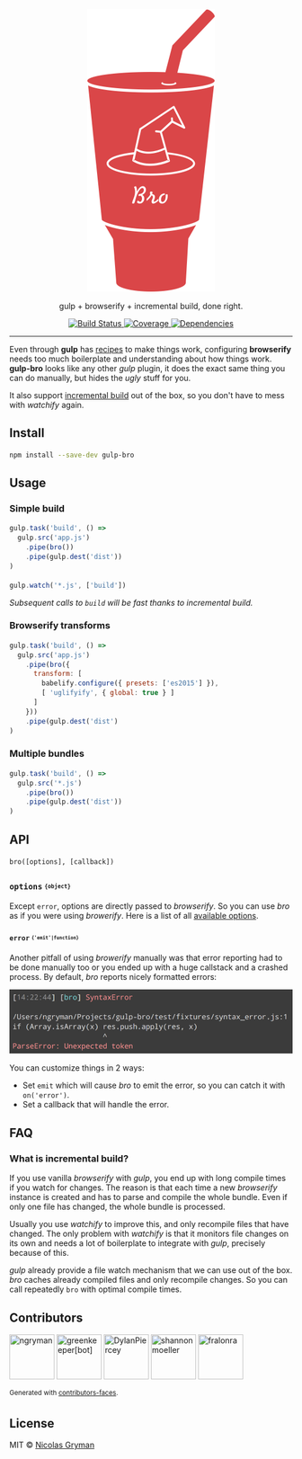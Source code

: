 <p align="center">
  <img alt="Gulp Bro" src="https://raw.githubusercontent.com/ngryman/artworks/master/gulp-bro/heading/gulp-bro-2x.png" width="228">
</p>

<p align="center">
  gulp + browserify + incremental build, done right.
</p>

<p align="center">
  <a href="//travis-ci.org/ngryman/gulp-bro">
    <img alt="Build Status" src="https://img.shields.io/travis/ngryman/gulp-bro.svg">
  </a>
  <a href="//codecov.io/github/ngryman/gulp-bro">
    <img alt="Coverage" src="https://img.shields.io/codecov/c/github/ngryman/gulp-bro.svg">
  </a>
  <a href="//codecov.io/github/ngryman/gulp-bro">
    <img alt="Dependencies" src="https://badges.greenkeeper.io/ngryman/gulp-bro.svg">
  </a>
</p>

---


Even through **gulp** has [recipes] to make things work, configuring **browserify** needs too much boilerplate and understanding about how things work.
**gulp-bro** looks like any other *gulp* plugin, it does the exact same thing you can do manually, but hides the *ugly* stuff for you.

It also support [incremental build] out of the box, so you don't have to mess with *watchify* again.

[recipes]: https://github.com/gulpjs/gulp/tree/master/docs/recipes
[incremental build]: https://github.com/jsdf/browserify-incremental

## Install

```bash
npm install --save-dev gulp-bro
```

## Usage

### Simple build

```javascript
gulp.task('build', () =>
  gulp.src('app.js')
    .pipe(bro())
    .pipe(gulp.dest('dist'))
)

gulp.watch('*.js', ['build'])
```

*Subsequent calls to `build` will be fast thanks to incremental build.*

### Browserify transforms

```javascript
gulp.task('build', () =>
  gulp.src('app.js')
    .pipe(bro({
      transform: [
        babelify.configure({ presets: ['es2015'] }),
        [ 'uglifyify', { global: true } ]
      ]
    }))
    .pipe(gulp.dest('dist')
)
```

### Multiple bundles

```javascript
gulp.task('build', () =>
  gulp.src('*.js')
    .pipe(bro())
    .pipe(gulp.dest('dist'))
)
```

## API

`bro([options], [callback])`

### `options` <sup><sub>`{object}`</sub></sup>

Except `error`, options are directly passed to *browserify*. So you can use *bro* as if you were using *browerify*. Here is a list of all [available options](https://github.com/substack/node-browserify#browserifyfiles--opts).

#### `error` <sup><sub>`{'emit'|function}`</sub></sup>

Another pitfall of using *browerify* manually was that error reporting had to be done manually too or you ended up with a huge callstack and a crashed process.
By default, *bro* reports nicely formatted errors:

![](https://raw.githubusercontent.com/ngryman/artworks/master/gulp-bro/medias/error-reporting.png)

You can customize things in 2 ways:

 - Set `emit` which will cause *bro* to emit the error, so you can catch it with `on('error')`.
 - Set a callback that will handle the error.

## FAQ

### What is incremental build?

If you use vanilla *browserify* with *gulp*, you end up with long compile times if you watch for changes. The reason is that each time a new *browserify* instance is created and has to parse and compile the whole bundle. Even if only one file has changed, the whole bundle is processed.

Usually you use *watchify* to improve this, and only recompile files that have changed. The only problem with *watchify* is that it monitors file changes on its own and needs a lot of boilerplate to integrate with *gulp*, precisely because of this.

*gulp* already provide a file watch mechanism that we can use out of the box. *bro* caches already compiled files and only recompile changes. So you can call repeatedly `bro` with optimal compile times.

## Contributors

[//]: contributor-faces
<a href="https://github.com/ngryman"><img src="https://avatars2.githubusercontent.com/u/892048?v=4" title="ngryman" width="80" height="80"></a>
<a href="https://github.com/apps/greenkeeper"><img src="https://avatars3.githubusercontent.com/in/505?v=4" title="greenkeeper[bot]" width="80" height="80"></a>
<a href="https://github.com/DylanPiercey"><img src="https://avatars2.githubusercontent.com/u/4985201?v=4" title="DylanPiercey" width="80" height="80"></a>
<a href="https://github.com/shannonmoeller"><img src="https://avatars3.githubusercontent.com/u/155164?v=4" title="shannonmoeller" width="80" height="80"></a>
<a href="https://github.com/fralonra"><img src="https://avatars2.githubusercontent.com/u/20400873?v=4" title="fralonra" width="80" height="80"></a>

[//]: contributor-faces

<sup>Generated with [contributors-faces](https://github.com/ngryman/contributor-faces).</sup>

## License

MIT © [Nicolas Gryman](http://ngryman.sh)
